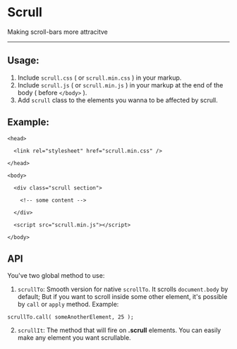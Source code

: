 # Scrull

Making scroll-bars more attracitve

___

## Usage:

1. Include `scrull.css` ( or `scrull.min.css` ) in your markup.
2. Include `scrull.js` ( or `scrull.min.js` ) in your markup at the end of the body ( before `</body>` ).
3. Add `scrull` class to the elements you wanna to be affected by scrull.

## Example:

```
<head>

  <link rel="stylesheet" href="scrull.min.css" />

</head>

<body>

  <div class="scrull section">

    <!-- some content -->

  </div>

  <script src="scrull.min.js"></script>

</body>
```

## API

You've two global method to use:

1. `scrullTo`: Smooth version for native `scrollTo`. It scrolls `document.body` by default; But if you want to scroll inside some other element, it's possible by `call` or `apply` method. Example:

 ```
scrullTo.call( someAnotherElement, 25 );
```
2. `scrullIt`: The method that will fire on **.scrull** elements. You can easily make any element you want scrullable.
